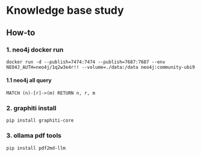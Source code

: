 # Knowledge base study

## How-to
### 1. neo4j docker run
```
docker run -d --publish=7474:7474 --publish=7687:7687 --env NEO4J_AUTH=neo4j/1q2w3e4r!! --volume=./data:/data neo4j:community-ubi9
```

#### 1.1 neo4j all query
```
MATCH (n)-[r]->(m) RETURN n, r, m
```

### 2. graphiti install
```
pip install graphiti-core
```

### 3. ollama pdf tools
```
pip install pdf2md-llm
```